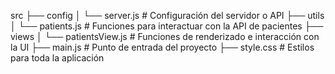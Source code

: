 src
├── config
│   └── server.js             # Configuración del servidor o API
├── utils
│   └── patients.js           # Funciones para interactuar con la API de pacientes
├── views
│   └── patientsView.js       # Funciones de renderizado e interacción con la UI
├── main.js                   # Punto de entrada del proyecto
├── style.css                 # Estilos para toda la aplicación
